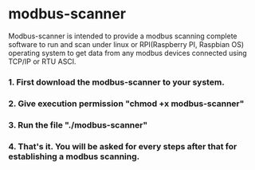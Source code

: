 # modbus-scanner

Modbus-scanner is intended to provide a modbus scanning complete software to run and scan under linux or RPI(Raspberry PI, Raspbian OS) operating system to get data from any modbus devices connected using TCP/IP or RTU ASCI. 


### 1. First download the modbus-scanner to your system.  
### 2. Give execution permission "chmod +x modbus-scanner"  
### 3. Run the file "./modbus-scanner"  
### 4. That's it. You will be asked for every steps after that for establishing a modbus scanning.  
